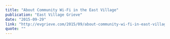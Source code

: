 ```yaml
---
title: "About Community Wi-Fi in the East Village"
publication: "East Village Grieve"
date: "2015-09-29"
link: "http://evgrieve.com/2015/09/about-community-wi-fi-in-east-village.html"
quote: ""
---
```

